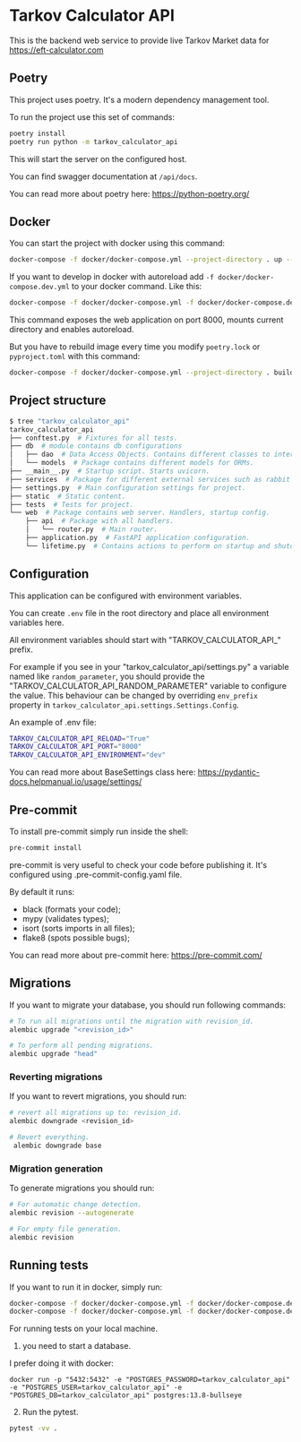 # Tarkov Calculator API

This is the backend web service to provide live Tarkov Market data for https://eft-calculator.com

## Poetry

This project uses poetry. It's a modern dependency management
tool.

To run the project use this set of commands:

```bash
poetry install
poetry run python -m tarkov_calculator_api
```

This will start the server on the configured host.

You can find swagger documentation at `/api/docs`.

You can read more about poetry here: https://python-poetry.org/

## Docker

You can start the project with docker using this command:

```bash
docker-compose -f docker/docker-compose.yml --project-directory . up --build
```

If you want to develop in docker with autoreload add `-f docker/docker-compose.dev.yml` to your docker command.
Like this:

```bash
docker-compose -f docker/docker-compose.yml -f docker/docker-compose.dev.yml --project-directory . up --build
```

This command exposes the web application on port 8000, mounts current directory and enables autoreload.

But you have to rebuild image every time you modify `poetry.lock` or `pyproject.toml` with this command:

```bash
docker-compose -f docker/docker-compose.yml --project-directory . build
```

## Project structure

```bash
$ tree "tarkov_calculator_api"
tarkov_calculator_api
├── conftest.py  # Fixtures for all tests.
├── db  # module contains db configurations
│   ├── dao  # Data Access Objects. Contains different classes to interact with database.
│   └── models  # Package contains different models for ORMs.
├── __main__.py  # Startup script. Starts uvicorn.
├── services  # Package for different external services such as rabbit or redis etc.
├── settings.py  # Main configuration settings for project.
├── static  # Static content.
├── tests  # Tests for project.
└── web  # Package contains web server. Handlers, startup config.
    ├── api  # Package with all handlers.
    │   └── router.py  # Main router.
    ├── application.py  # FastAPI application configuration.
    └── lifetime.py  # Contains actions to perform on startup and shutdown.
```

## Configuration

This application can be configured with environment variables.

You can create `.env` file in the root directory and place all
environment variables here.

All environment variables should start with "TARKOV_CALCULATOR_API_" prefix.

For example if you see in your "tarkov_calculator_api/settings.py" a variable named like
`random_parameter`, you should provide the "TARKOV_CALCULATOR_API_RANDOM_PARAMETER"
variable to configure the value. This behaviour can be changed by overriding `env_prefix` property
in `tarkov_calculator_api.settings.Settings.Config`.

An example of .env file:
```bash
TARKOV_CALCULATOR_API_RELOAD="True"
TARKOV_CALCULATOR_API_PORT="8000"
TARKOV_CALCULATOR_API_ENVIRONMENT="dev"
```

You can read more about BaseSettings class here: https://pydantic-docs.helpmanual.io/usage/settings/

## Pre-commit

To install pre-commit simply run inside the shell:
```bash
pre-commit install
```

pre-commit is very useful to check your code before publishing it.
It's configured using .pre-commit-config.yaml file.

By default it runs:
* black (formats your code);
* mypy (validates types);
* isort (sorts imports in all files);
* flake8 (spots possible bugs);


You can read more about pre-commit here: https://pre-commit.com/

## Migrations

If you want to migrate your database, you should run following commands:
```bash
# To run all migrations until the migration with revision_id.
alembic upgrade "<revision_id>"

# To perform all pending migrations.
alembic upgrade "head"
```

### Reverting migrations

If you want to revert migrations, you should run:
```bash
# revert all migrations up to: revision_id.
alembic downgrade <revision_id>

# Revert everything.
 alembic downgrade base
```

### Migration generation

To generate migrations you should run:
```bash
# For automatic change detection.
alembic revision --autogenerate

# For empty file generation.
alembic revision
```


## Running tests

If you want to run it in docker, simply run:

```bash
docker-compose -f docker/docker-compose.yml -f docker/docker-compose.dev.yml --project-directory . run --build --rm api pytest -vv .
docker-compose -f docker/docker-compose.yml -f docker/docker-compose.dev.yml --project-directory . down
```

For running tests on your local machine.
1. you need to start a database.

I prefer doing it with docker:
```
docker run -p "5432:5432" -e "POSTGRES_PASSWORD=tarkov_calculator_api" -e "POSTGRES_USER=tarkov_calculator_api" -e "POSTGRES_DB=tarkov_calculator_api" postgres:13.8-bullseye
```


2. Run the pytest.
```bash
pytest -vv .
```
